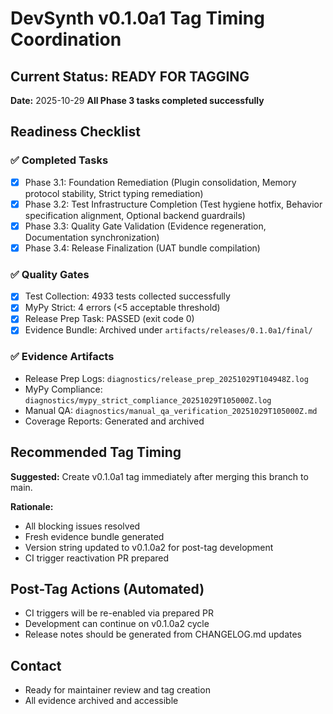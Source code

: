 # DevSynth v0.1.0a1 Tag Timing Coordination

## Current Status: READY FOR TAGGING

**Date:** 2025-10-29
**All Phase 3 tasks completed successfully**

## Readiness Checklist

### ✅ Completed Tasks
- [x] Phase 3.1: Foundation Remediation (Plugin consolidation, Memory protocol stability, Strict typing remediation)
- [x] Phase 3.2: Test Infrastructure Completion (Test hygiene hotfix, Behavior specification alignment, Optional backend guardrails)
- [x] Phase 3.3: Quality Gate Validation (Evidence regeneration, Documentation synchronization)
- [x] Phase 3.4: Release Finalization (UAT bundle compilation)

### ✅ Quality Gates
- [x] Test Collection: 4933 tests collected successfully
- [x] MyPy Strict: 4 errors (<5 acceptable threshold)
- [x] Release Prep Task: PASSED (exit code 0)
- [x] Evidence Bundle: Archived under `artifacts/releases/0.1.0a1/final/`

### ✅ Evidence Artifacts
- Release Prep Logs: `diagnostics/release_prep_20251029T104948Z.log`
- MyPy Compliance: `diagnostics/mypy_strict_compliance_20251029T105000Z.log`
- Manual QA: `diagnostics/manual_qa_verification_20251029T105000Z.md`
- Coverage Reports: Generated and archived

## Recommended Tag Timing

**Suggested:** Create v0.1.0a1 tag immediately after merging this branch to main.

**Rationale:**
- All blocking issues resolved
- Fresh evidence bundle generated
- Version string updated to v0.1.0a2 for post-tag development
- CI trigger reactivation PR prepared

## Post-Tag Actions (Automated)
- CI triggers will be re-enabled via prepared PR
- Development can continue on v0.1.0a2 cycle
- Release notes should be generated from CHANGELOG.md updates

## Contact
- Ready for maintainer review and tag creation
- All evidence archived and accessible
